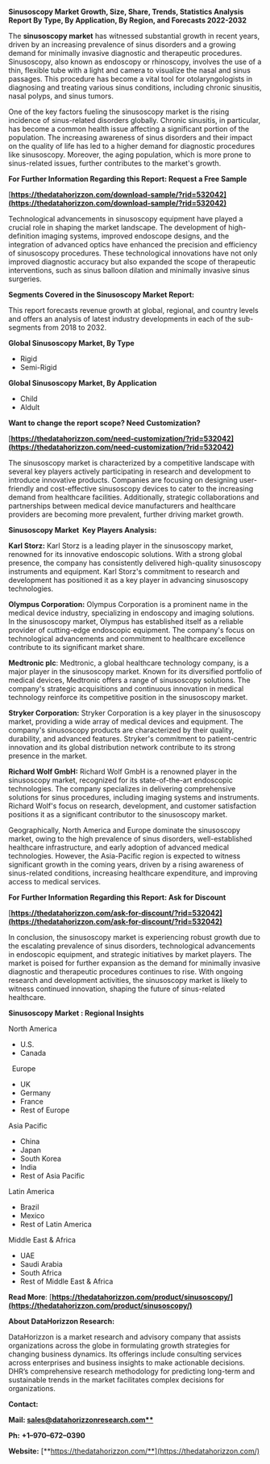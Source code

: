 ﻿**Sinusoscopy Market Growth, Size, Share, Trends, Statistics Analysis Report By Type, By Application, By Region, and Forecasts 2022-2032**


The **sinusoscopy market** has witnessed substantial growth in recent years, driven by an increasing prevalence of sinus disorders and a growing demand for minimally invasive diagnostic and therapeutic procedures. Sinusoscopy, also known as endoscopy or rhinoscopy, involves the use of a thin, flexible tube with a light and camera to visualize the nasal and sinus passages. This procedure has become a vital tool for otolaryngologists in diagnosing and treating various sinus conditions, including chronic sinusitis, nasal polyps, and sinus tumors.

One of the key factors fueling the sinusoscopy market is the rising incidence of sinus-related disorders globally. Chronic sinusitis, in particular, has become a common health issue affecting a significant portion of the population. The increasing awareness of sinus disorders and their impact on the quality of life has led to a higher demand for diagnostic procedures like sinusoscopy. Moreover, the aging population, which is more prone to sinus-related issues, further contributes to the market's growth. 

**For Further Information Regarding this Report: Request a Free Sample**	

[**https://thedatahorizzon.com/download-sample/?rid=532042](https://thedatahorizzon.com/download-sample/?rid=532042)** 

Technological advancements in sinusoscopy equipment have played a crucial role in shaping the market landscape. The development of high-definition imaging systems, improved endoscope designs, and the integration of advanced optics have enhanced the precision and efficiency of sinusoscopy procedures. These technological innovations have not only improved diagnostic accuracy but also expanded the scope of therapeutic interventions, such as sinus balloon dilation and minimally invasive sinus surgeries.

**Segments Covered in the Sinusoscopy Market Report:**

This report forecasts revenue growth at global, regional, and country levels and offers an analysis of latest industry developments in each of the sub-segments from 2018 to 2032.

**Global Sinusoscopy Market, By Type**

- Rigid
- Semi-Rigid

**Global Sinusoscopy Market, By Application**

- Child
- Aldult

**Want to change the report scope? Need Customization?**

[**https://thedatahorizzon.com/need-customization/?rid=532042](https://thedatahorizzon.com/need-customization/?rid=532042)** 

The sinusoscopy market is characterized by a competitive landscape with several key players actively participating in research and development to introduce innovative products. Companies are focusing on designing user-friendly and cost-effective sinusoscopy devices to cater to the increasing demand from healthcare facilities. Additionally, strategic collaborations and partnerships between medical device manufacturers and healthcare providers are becoming more prevalent, further driving market growth. 

**Sinusoscopy Market  Key Players Analysis:** 

**Karl Storz:** Karl Storz is a leading player in the sinusoscopy market, renowned for its innovative endoscopic solutions. With a strong global presence, the company has consistently delivered high-quality sinusoscopy instruments and equipment. Karl Storz's commitment to research and development has positioned it as a key player in advancing sinusoscopy technologies.

**Olympus Corporation:** Olympus Corporation is a prominent name in the medical device industry, specializing in endoscopy and imaging solutions. In the sinusoscopy market, Olympus has established itself as a reliable provider of cutting-edge endoscopic equipment. The company's focus on technological advancements and commitment to healthcare excellence contribute to its significant market share.

**Medtronic plc**: Medtronic, a global healthcare technology company, is a major player in the sinusoscopy market. Known for its diversified portfolio of medical devices, Medtronic offers a range of sinusoscopy solutions. The company's strategic acquisitions and continuous innovation in medical technology reinforce its competitive position in the sinusoscopy market.

**Stryker Corporation:** Stryker Corporation is a key player in the sinusoscopy market, providing a wide array of medical devices and equipment. The company's sinusoscopy products are characterized by their quality, durability, and advanced features. Stryker's commitment to patient-centric innovation and its global distribution network contribute to its strong presence in the market.

**Richard Wolf GmbH:** Richard Wolf GmbH is a renowned player in the sinusoscopy market, recognized for its state-of-the-art endoscopic technologies. The company specializes in delivering comprehensive solutions for sinus procedures, including imaging systems and instruments. Richard Wolf's focus on research, development, and customer satisfaction positions it as a significant contributor to the sinusoscopy market.

Geographically, North America and Europe dominate the sinusoscopy market, owing to the high prevalence of sinus disorders, well-established healthcare infrastructure, and early adoption of advanced medical technologies. However, the Asia-Pacific region is expected to witness significant growth in the coming years, driven by a rising awareness of sinus-related conditions, increasing healthcare expenditure, and improving access to medical services.

**For Further Information Regarding this Report: Ask for Discount**	

[**https://thedatahorizzon.com/ask-for-discount/?rid=532042](https://thedatahorizzon.com/ask-for-discount/?rid=532042)** 

In conclusion, the sinusoscopy market is experiencing robust growth due to the escalating prevalence of sinus disorders, technological advancements in endoscopic equipment, and strategic initiatives by market players. The market is poised for further expansion as the demand for minimally invasive diagnostic and therapeutic procedures continues to rise. With ongoing research and development activities, the sinusoscopy market is likely to witness continued innovation, shaping the future of sinus-related healthcare.

**Sinusoscopy Market : Regional Insights**

North America

- U.S.
- Canada

` `Europe

- UK
- Germany
- France
- Rest of Europe

Asia Pacific

- China
- Japan
- South Korea
- India
- Rest of Asia Pacific

Latin America

- Brazil
- Mexico
- Rest of Latin America

Middle East & Africa

- UAE
- Saudi Arabia
- South Africa
- Rest of Middle East & Africa

**Read More**: [**https://thedatahorizzon.com/product/sinusoscopy/](https://thedatahorizzon.com/product/sinusoscopy/)** 

**About DataHorizzon Research:**

DataHorizzon is a market research and advisory company that assists organizations across the globe in formulating growth strategies for changing business dynamics. Its offerings include consulting services across enterprises and business insights to make actionable decisions. DHR’s comprehensive research methodology for predicting long-term and sustainable trends in the market facilitates complex decisions for organizations.

**Contact:**

**Mail: [sales@datahorizzonresearch.com**](mailto:sales@datahorizzonresearch.com)**

**Ph:** **+1–970–672–0390**

**Website:** [**https://thedatahorizzon.com/**](https://thedatahorizzon.com/)

